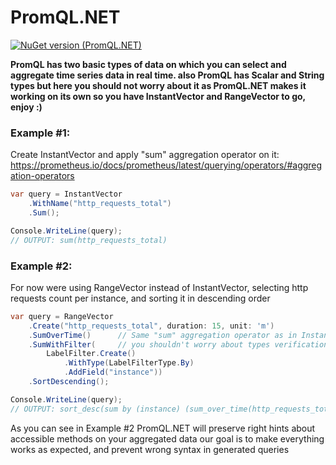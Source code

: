 # PromQL.NET

[![NuGet version (PromQL.NET)](https://img.shields.io/nuget/v/PromQL.NET.svg?style=flat-square)](https://www.nuget.org/packages/PromQL.NET/)


**PromQL has two basic types of data on which you can select and aggregate time series data in real time.
also PromQL has Scalar and String types but here you should not worry about it as PromQL.NET makes it working on its own
so you have InstantVector and RangeVector to go, enjoy :)**

### Example #1:
Create InstantVector and apply "sum" aggregation operator on it: https://prometheus.io/docs/prometheus/latest/querying/operators/#aggregation-operators
```csharp
var query = InstantVector
    .WithName("http_requests_total")
    .Sum();

Console.WriteLine(query);
// OUTPUT: sum(http_requests_total)
```
### Example #2:
For now were using RangeVector instead of InstantVector, selecting http requests count per instance, and sorting it in descending order
```csharp
var query = RangeVector
    .Create("http_requests_total", duration: 15, unit: 'm')
    .SumOverTime()      // Same "sum" aggregation operator as in InstantVector, but applies to RangeVector and returns as result InstantVector (!) instead of RangeVector
    .SumWithFilter(     // you shouldn't worry about types verification after applying operators and functions because IntelliSense wont give you wrong hints
        LabelFilter.Create()
            .WithType(LabelFilterType.By)
            .AddField("instance"))
    .SortDescending();

Console.WriteLine(query);
// OUTPUT: sort_desc(sum by (instance) (sum_over_time(http_requests_total[15m])))
```


As you can see in Example #2 PromQL.NET will preserve right hints about accessible methods on your aggregated data
our goal is to make everything works as expected, and prevent wrong syntax in generated queries
